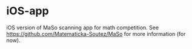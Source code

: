 # iOS-app
iOS version of MaSo scanning app for math competition. See https://github.com/Matematicka-Soutez/MaSo for more information (for now).
